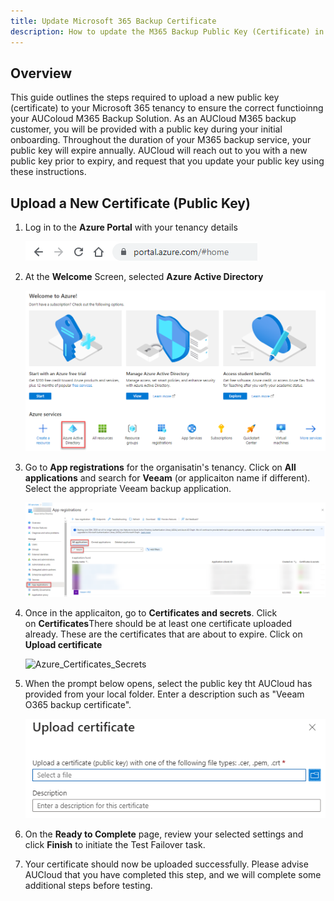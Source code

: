 ```yaml
---
title: Update Microsoft 365 Backup Certificate
description: How to update the M365 Backup Public Key (Certificate) in your Microsoft 365 Tenancy
---
```


## Overview 

This guide outlines the steps required to upload a new public key (certificate) to your Microsoft 365 tenancy to ensure the correct functioinng your AUColoud M365 Backup Solution. As an AUCloud M365 backup customer, you will be provided with a public key during your initial onboarding. Throughout the duration of your M365 backup service, your public key will expire annually. AUCloud will reach out to you with a new public key prior to expiry, and request that you update your public key using these instructions.

## Upload a New Certificate (Public Key)

1. Log in to the **Azure Portal** with your tenancy details

    ![Azure Portal Login](./assets/azure_portal_login.png)

2. At the **Welcome** Screen, selected **Azure Active Directory**

    ![Azure_Welcome](./assets/azure_welcome.png)

3. Go to **App registrations** for the organisatin's tenancy. Click on **All applications** and search for **Veeam** (or applicaiton name if different). Select the appropriate Veeam backup application.

    ![Azure_App_Registrations](./assets/azure_app_registrations.png)

4. Once in the applicaiton, go to **Certificates and secrets**. Click on **Certificates**There should be at least one certificate uploaded already. These are the certificates that are about to expire. Click on **Upload certificate**

    ![Azure_Certificates_Secrets](./assets/azure_certifcates_secrets.png)

5. When the prompt below opens, select the public key tht AUCloud has provided from your local folder. Enter a description such as "Veeam O365 backup certificate".

    ![Upload_Certificate](./assets/upload_certificate.png)
	
6. On the **Ready to Complete** page, review your selected settings and click **Finish** to initiate the Test Failover task.

7. Your certificate should now be uploaded successfully. Please advise AUCloud that you have completed this step, and we will complete some additional steps before testing.
